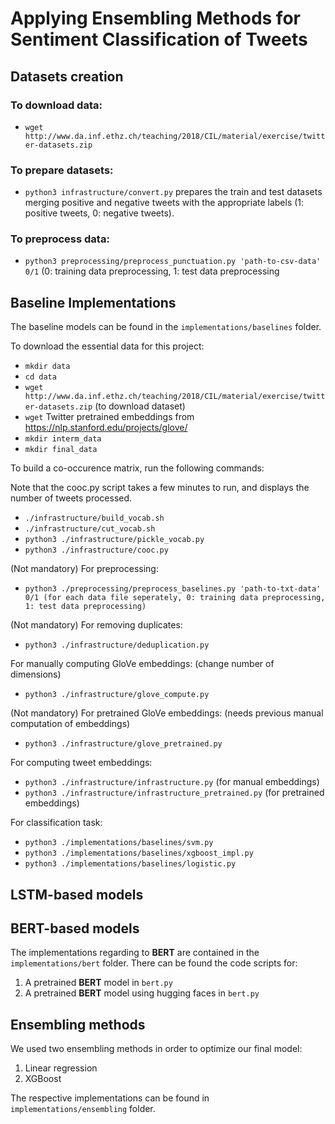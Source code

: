 # Applying Ensembling Methods for Sentiment Classification of Tweets

## Datasets creation

### To download data:
- `wget http://www.da.inf.ethz.ch/teaching/2018/CIL/material/exercise/twitter-datasets.zip`

### To prepare datasets:

- `python3 infrastructure/convert.py` prepares the train and test datasets merging positive and negative tweets with the appropriate labels (1: positive tweets, 0: negative tweets).

### To preprocess data:

- `python3 preprocessing/preprocess_punctuation.py 'path-to-csv-data' 0/1` (0: training data preprocessing, 1: test data preprocessing


## Baseline Implementations

The baseline models can be found in the `implementations/baselines` folder.

To download the essential data for this project:
- `mkdir data`
- `cd data`
- `wget http://www.da.inf.ethz.ch/teaching/2018/CIL/material/exercise/twitter-datasets.zip` (to download dataset)
- `wget` Twitter pretrained embeddings from https://nlp.stanford.edu/projects/glove/
- `mkdir interm_data`
- `mkdir final_data`

To build a co-occurence matrix, run the following commands:

Note that the cooc.py script takes a few minutes to run, and displays the number of tweets processed.

- `./infrastructure/build_vocab.sh`
- `./infrastructure/cut_vocab.sh`
- `python3 ./infrastructure/pickle_vocab.py`
- `python3 ./infrastructure/cooc.py`

(Not mandatory) For preprocessing:

- `python3 ./preprocessing/preprocess_baselines.py 'path-to-txt-data' 0/1 (for each data file seperately, 0: training data preprocessing, 1: test data preprocessing)`

(Not mandatory) For removing duplicates:

- `python3 ./infrastructure/deduplication.py`

For manually computing GloVe embeddings: (change number of dimensions)

- `python3 ./infrastructure/glove_compute.py`

(Not mandatory) For pretrained GloVe embeddings: (needs previous manual computation of embeddings)

- `python3 ./infrastructure/glove_pretrained.py`

For computing tweet embeddings:

- `python3 ./infrastructure/infrastructure.py` (for manual embeddings)
- `python3 ./infrastructure/infrastructure_pretrained.py` (for pretrained embeddings)

For classification task:

- `python3 ./implementations/baselines/svm.py`
- `python3 ./implementations/baselines/xgboost_impl.py`
- `python3 ./implementations/baselines/logistic.py`

## LSTM-based models

## BERT-based models

The implementations regarding to **BERT** are contained in the `implementations/bert` folder. There can be found the code scripts for:

1. A pretrained **BERT** model in `bert.py`
1. A pretrained **BERT** model using hugging faces in `bert.py`

## Ensembling methods

We used two ensembling methods in order to optimize our final model:

1. Linear regression
1. XGBoost

The respective implementations can be found in `implementations/ensembling` folder.
